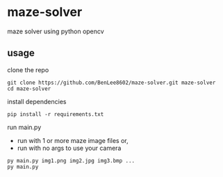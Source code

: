 # maze-solver
maze solver using python opencv

## usage
clone the repo
```
git clone https://github.com/BenLee8602/maze-solver.git maze-solver
cd maze-solver
```

install dependencies
```
pip install -r requirements.txt
```

run main.py
- run with 1 or more maze image files or,
- run with no args to use your camera
```
py main.py img1.png img2.jpg img3.bmp ...
py main.py
```
